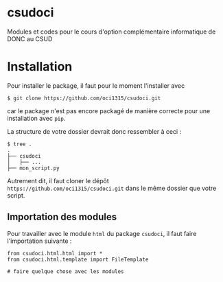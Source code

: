 # csudoci
Modules et codes pour le cours d'option complémentaire informatique de DONC au CSUD

# Installation

Pour installer le package, il faut pour le moment l'installer avec 

```{bash}
$ git clone https://github.com/oci1315/csudoci.git
```

car le package n'est pas encore packagé de manière correcte pour une installation 
avec `pip`.

La structure de votre dossier devrait donc ressembler à ceci :

```{bash}
$ tree .
.
├── csudoci
│   ├── ...
├── mon_script.py
```

Autrement dit, il faut cloner le dépôt `https://github.com/oci1315/csudoci.git`
dans le même dossier que votre script.

## Importation des modules

Pour travailler avec le module `html` du package `csudoci`, il faut faire 
l'importation suivante : 

```{python}
from csudoci.html.html import *
from csudoci.html.template import FileTemplate

# faire quelque chose avec les modules
```
